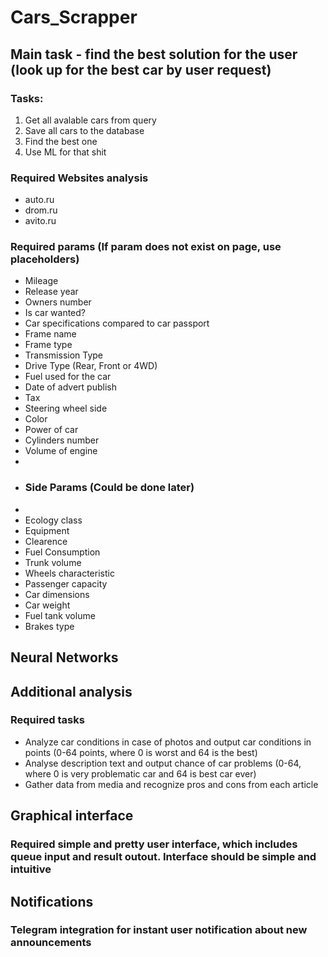 # Cars_Scrapper

## Main task - find the best solution for the user (look up for the best car by user request)

### Tasks:
1.  Get all avalable cars from query
2. Save all cars to the database
3. Find the best one
4. Use ML for that shit

### Required Websites analysis

* auto.ru
* drom.ru
* avito.ru

### Required params (If param does not exist on page, use placeholders)

* Mileage
* Release year
* Owners number
* Is car wanted?
* Car specifications compared to car passport
* Frame name
* Frame type
* Transmission Type
* Drive Type (Rear, Front or 4WD)
* Fuel used for the car
* Date of advert publish
* Tax
* Steering wheel side
* Color
* Power of car
* Cylinders number
* Volume of engine
* 
* ### Side Params (Could be done later)
* 
* Ecology class
* Equipment
* Clearence
* Fuel Consumption
* Trunk volume
* Wheels characteristic
* Passenger capacity
* Car dimensions
* Car weight
* Fuel tank volume
* Brakes type

## Neural Networks

## Additional analysis

### Required tasks

* Analyze car conditions in case of photos and output car conditions in points (0-64 points, where 0 is worst and 64 is the best)
* Analyse description text and output chance of car problems (0-64, where 0 is very problematic car and 64 is best car ever)
* Gather data from media and recognize pros and cons from each article

## Graphical interface

### Required simple and pretty user interface, which includes queue input and result outout. Interface should be simple and intuitive

## Notifications

### Telegram integration for instant user notification about new announcements
